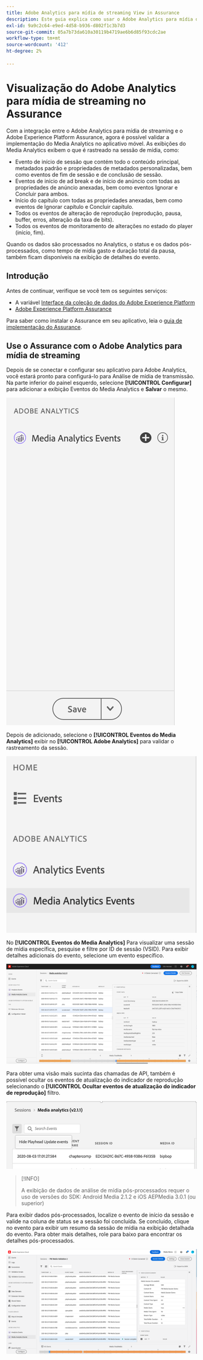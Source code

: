 ```yaml
---
title: Adobe Analytics para mídia de streaming View in Assurance
description: Este guia explica como usar o Adobe Analytics para mídia de streaming com o Adobe Experience Platform Assurance.
exl-id: 9a9c2c64-e9ed-4d58-b936-d802f1c3b7d3
source-git-commit: 05a7b73da610a30119b4719ae6b6d85f93cdc2ae
workflow-type: tm+mt
source-wordcount: '412'
ht-degree: 2%

---
```


# Visualização do Adobe Analytics para mídia de streaming no Assurance

Com a integração entre o Adobe Analytics para mídia de streaming e o Adobe Experience Platform Assurance, agora é possível validar a implementação do Media Analytics no aplicativo móvel. As exibições do Media Analytics exibem o que é rastreado na sessão de mídia, como:

- Evento de início de sessão que contém todo o conteúdo principal, metadados padrão e propriedades de metadados personalizadas, bem como eventos de fim de sessão e de conclusão de sessão.
- Eventos de início de ad break e de início de anúncio com todas as propriedades de anúncio anexadas, bem como eventos Ignorar e Concluir para ambos.
- Início do capítulo com todas as propriedades anexadas, bem como eventos de Ignorar capítulo e Concluir capítulo.
- Todos os eventos de alteração de reprodução (reprodução, pausa, buffer, erros, alteração da taxa de bits).
- Todos os eventos de monitoramento de alterações no estado do player (início, fim).

Quando os dados são processados no Analytics, o status e os dados pós-processados, como tempo de mídia gasto e duração total da pausa, também ficam disponíveis na exibição de detalhes do evento.

## Introdução

Antes de continuar, verifique se você tem os seguintes serviços:

- A variável [Interface da coleção de dados do Adobe Experience Platform](https://experience.adobe.com/#/data-collection/)
- [Adobe Experience Platform Assurance](https://experience.adobe.com/assurance)

Para saber como instalar o Assurance em seu aplicativo, leia o [guia de implementação do Assurance](../tutorials/implement-assurance.md).

## Use o Assurance com o Adobe Analytics para mídia de streaming

Depois de se conectar e configurar seu aplicativo para Adobe Analytics, você estará pronto para configurá-lo para Análise de mídia de transmissão. Na parte inferior do painel esquerdo, selecione **[!UICONTROL Configurar]** para adicionar a exibição Eventos do Media Analytics e **Salvar** o mesmo.

![Configurar](./images/adobe-analytics-streaming-media/configure.png)

Depois de adicionado, selecione o **[!UICONTROL Eventos do Media Analytics]** exibir no **[!UICONTROL Adobe Analytics]** para validar o rastreamento da sessão.

![Selecionar](./images/adobe-analytics-streaming-media/select.png)

No **[!UICONTROL Eventos do Media Analytics]** Para visualizar uma sessão de mídia específica, pesquise e filtre por ID de sessão (VSID). Para exibir detalhes adicionais do evento, selecione um evento específico.

![Eventos de mídia](./images/adobe-analytics-streaming-media/media-events.png)

Para obter uma visão mais sucinta das chamadas de API, também é possível ocultar os eventos de atualização do indicador de reprodução selecionando o **[!UICONTROL Ocultar eventos de atualização do indicador de reprodução]** filtro.

![Ocultar indicador de reprodução](./images/adobe-analytics-streaming-media/hide-playhead.png)

>[!INFO]
>
>A exibição de dados de análise de mídia pós-processados requer o uso de versões do SDK: Android Media 2.1.2 e iOS AEPMedia 3.0.1 (ou superior)

Para exibir dados pós-processados, localize o evento de início da sessão e valide na coluna de status se a sessão foi concluída. Se concluído, clique no evento para exibir um resumo da sessão de mídia na exibição detalhada do evento. Para obter mais detalhes, role para baixo para encontrar os detalhes pós-processados.

![Exibição pós-processada](./images/adobe-analytics-streaming-media/post-processed-view.png)

